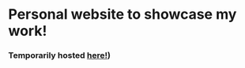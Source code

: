 # Personal website to showcase my work!

### Temporarily hosted [here!](https://krisvuong.w3spaces.com/))
